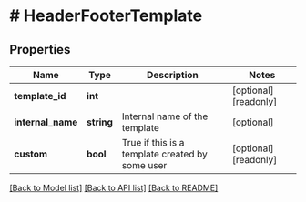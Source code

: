 # # HeaderFooterTemplate

## Properties

Name | Type | Description | Notes
------------ | ------------- | ------------- | -------------
**template_id** | **int** |  | [optional] [readonly] 
**internal_name** | **string** | Internal name of the template | [optional] 
**custom** | **bool** | True if this is a template created by some user | [optional] [readonly] 

[[Back to Model list]](../../README.md#documentation-for-models) [[Back to API list]](../../README.md#documentation-for-api-endpoints) [[Back to README]](../../README.md)


